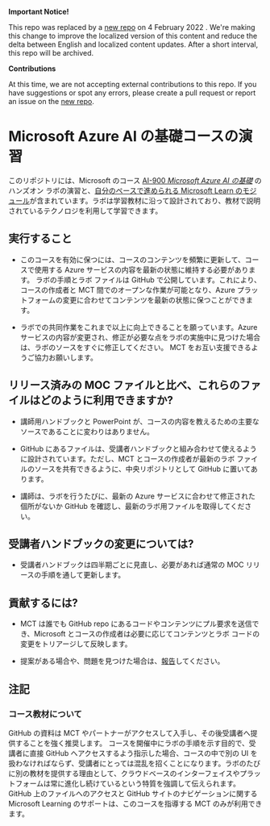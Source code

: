 **Important Notice!**

This repo was replaced by a [new repo](https://github.com/MicrosoftLearning/AI-900-AIFundamentals.ja-JP) on 4 February 2022 . We're making this change to improve the localized version of this content and reduce the delta between English and localized content updates. 
After a short interval, this repo will be archived.

**Contributions**

At this time, we are not accepting external contributions to this repo. If you have suggestions or spot any errors, please create a pull request or report an issue on the [new repo](https://github.com/MicrosoftLearning/AI-900-AIFundamentals.ja-JP).
# Microsoft Azure AI の基礎コースの演習

このリポジトリには、Microsoft のコース [AI-900 *Microsoft Azure AI の基礎*](https://docs.microsoft.com/ja-jp/learn/certifications/courses/ai-900t00) のハンズオン ラボの演習と、[自分のペースで進められる Microsoft Learn のモジュール](https://docs.microsoft.com/learn/certifications/azure-ai-fundamentals)が含まれています。ラボは学習教材に沿って設計されており、教材で説明されているテクノロジを利用して学習できます。 

## 実行すること

- このコースを有効に保つには、コースのコンテンツを頻繁に更新して、コースで使用する Azure サービスの内容を最新の状態に維持する必要があります。  ラボの手順とラボ ファイルは GitHub で公開しています。これにより、コースの作成者と MCT 間でのオープンな作業が可能となり、Azure プラットフォームの変更に合わせてコンテンツを最新の状態に保つことができます。

- ラボでの共同作業をこれまで以上に向上できることを願っています。Azure サービスの内容が変更され、修正が必要な点をラボの実施中に見つけた場合は、ラボのソースをすぐに修正してください。  MCT をお互い支援できるようご協力お願いします。

## リリース済みの MOC ファイルと比べ、これらのファイルはどのように利用できますか?

- 講師用ハンドブックと PowerPoint が、コースの内容を教えるための主要なソースであることに変わりはありません。

- GitHub にあるファイルは、受講者ハンドブックと組み合わせて使えるように設計されています。ただし、MCT とコースの作成者が最新のラボ ファイルのソースを共有できるように、中央リポジトリとして GitHub に置いてあります。

- 講師は、ラボを行うたびに、最新の Azure サービスに合わせて修正された個所がないか GitHub を確認し、最新のラボ用ファイルを取得してください。

## 受講者ハンドブックの変更については?

- 受講者ハンドブックは四半期ごとに見直し、必要があれば通常の MOC リリースの手順を通して更新します。

## 貢献するには?

- MCT は誰でも GitHub repo にあるコードやコンテンツにプル要求を送信でき、Microsoft とコースの作成者は必要に応じてコンテンツとラボ コードの変更をトリアージして反映します。

- 提案がある場合や、問題を見つけた場合は、[報告](https://docs.microsoft.com/learn/support/troubleshooting#report-feedback)してください。

## 注記 

### コース教材について

GitHub の資料は MCT やパートナーがアクセスして入手し、その後受講者へ提供することを強く推奨します。  コースを開催中にラボの手順を示す目的で、受講者に直接 GitHub へアクセスするよう指示した場合、コースの中で別の UI を扱わなければならず、受講者にとっては混乱を招くことになります。ラボのたびに別の教材を提供する理由として、クラウドベースのインターフェイスやプラットフォームは常に進化し続けているという特質を強調して伝えられます。GitHub 上のファイルへのアクセスと GitHub サイトのナビゲーションに関する Microsoft Learning のサポートは、このコースを指導する MCT のみが利用できます。
